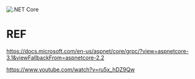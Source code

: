 ![.NET Core](https://github.com/panachainy/GrpcService101/workflows/.NET%20Core/badge.svg)

# REF

https://docs.microsoft.com/en-us/aspnet/core/grpc/?view=aspnetcore-3.1&viewFallbackFrom=aspnetcore-2.2

https://www.youtube.com/watch?v=ru5x_hDZ9Qw
